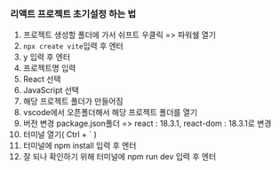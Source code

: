 ### 리액트 프로젝트 초기설정 하는 법
1. 프로젝트 생성할 폴더에 가서 쉬프트 우클릭 => 파워쉘 열기
2. ```npx create vite```입력 후 엔터
3. y 입력 후 엔터
4. 프로젝트명 입력
5. React 선택
6. JavaScript 선택
7. 해당 프로젝트 폴더가 만들어짐
8. vscode에서 오픈폴더해서 해당 프로젝트 폴더를 열기
9. 버전 변경 package.json폴더 => react : 18.3.1, react-dom : 18.3.1로 변경
10. 터미널 열기( Ctrl + ` )
11. 터미널에 npm install 입력 후 엔터
12. 잘 되나 확인하기 위해 터미널에 npm run dev 입력 후 엔터